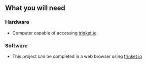 ## What you will need

### Hardware

+ Computer capable of accessing [trinket.io](https://trinket.io)

### Software

+ This project can be completed in a web browser using [trinket.io](https://trinket.io)
